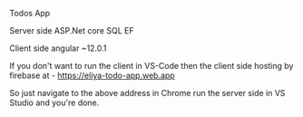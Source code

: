 Todos App

Server side ASP.Net core SQL EF

Client side angular ~12.0.1

If you don't want to run the client in VS-Code
then the client side hosting by firebase at -
https://eliya-todo-app.web.app

So just navigate to the above address in Chrome
run the server side in VS Studio and you're done.


